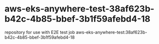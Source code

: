 # aws-eks-anywhere-test-38af623b-b42c-4b85-bbef-3b1f59afebd4-18
repository for use with E2E test job aws-eks-anywhere-test:38af623b-b42c-4b85-bbef-3b1f59afebd4-18
